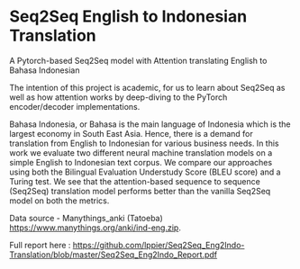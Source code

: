 # Seq2Seq English to Indonesian Translation
A Pytorch-based Seq2Seq model with Attention translating English to Bahasa Indonesian

The intention of this project is academic, for us to learn about Seq2Seq as well as how attention works by deep-diving to the PyTorch encoder/decoder implementations. 

Bahasa Indonesia, or Bahasa is the main language of Indonesia which is the largest economy in South East Asia. Hence, there is a demand for translation from English to Indonesian for various business needs. In this work we evaluate two different neural machine translation models on a simple English to Indonesian text corpus. We compare our approaches using both the Bilingual Evaluation Understudy Score (BLEU score) and a Turing test. We see that the attention-based sequence to sequence (Seq2Seq) translation model performs better than the vanilla Seq2Seq model on both the metrics.

Data source - Manythings_anki (Tatoeba)
https://www.manythings.org/anki/ind-eng.zip.

Full report here : https://github.com/lppier/Seq2Seq_Eng2Indo-Translation/blob/master/Seq2Seq_Eng2Indo_Report.pdf


